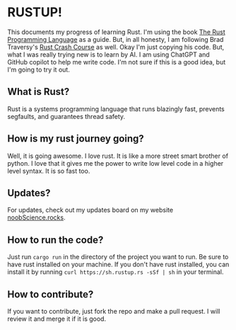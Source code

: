 # RUSTUP!

This documents my progress of learning Rust. I'm using the book [The Rust Programming Language](https://doc.rust-lang.org/book/second-edition/) as a guide.
But, in all honesty, I am following Brad Traversy's [Rust Crash Course](https://www.youtube.com/watch?v=zF34dRivLOw) as well. Okay I'm just copying his code.
But, what I was really trying new is to learn by AI. I am using ChatGPT and GitHub
copilot to help me write code. I'm not sure if this is a good idea, but I'm going to try it out.

## What is Rust?
Rust is a systems programming language that runs blazingly fast, prevents segfaults, and guarantees thread safety.

## How is my rust journey going?
Well, it is going awesome. I love rust. It is like a more street smart brother of
python. I love that it gives me the power to write low level code in a higher level
syntax. It is so fast too.

## Updates?
For updates, check out my updates board on my website [noobScience.rocks](https://new.noobscience.rocks/updates).

## How to run the code?
Just run `cargo run` in the directory of the project you want to run.
Be sure to have rust installed on your machine.
If you don't have rust installed, you can install it by running `curl https://sh.rustup.rs -sSf | sh` in your terminal.

## How to contribute?
If you want to contribute, just fork the repo and make a pull request. I will review it and merge it if it is good.